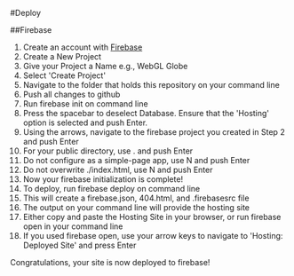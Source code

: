#Deploy

##Firebase

1. Create an account with [Firebase](https://firebase.google.com/)
2. Create a New Project
  1. Give your Project a Name e.g., WebGL Globe
  2. Select 'Create Project'
3. Navigate to the folder that holds this repository on your command line
4. Push all changes to github
5. Run firebase init on command line
6. Press the spacebar to deselect Database. Ensure that the 'Hosting' option is selected and push Enter.
7. Using the arrows, navigate to the firebase project you created in Step 2 and push Enter
8. For your public directory, use . and push Enter
9. Do not configure as a simple-page app, use N and push Enter
10. Do not overwrite ./index.html, use N and push Enter
11. Now your firebase initialization is complete!
12. To deploy, run firebase deploy on command line
  1. This will create a firebase.json, 404.html, and .firebasesrc file
  2. The output on your command line will provide the hosting site
13. Either copy and paste the Hosting Site in your browser, or run firebase open in your command line
  1. If you used firebase open, use your arrow keys to navigate to 'Hosting: Deployed Site' and press Enter

Congratulations, your site is now deployed to firebase!

